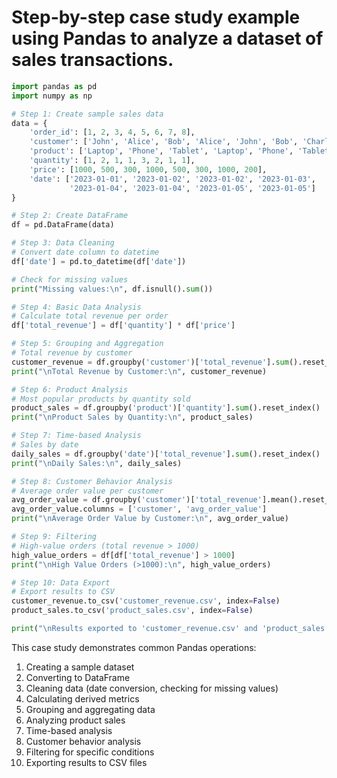# Step-by-step case study example using Pandas to analyze a dataset of sales transactions.

```python
import pandas as pd
import numpy as np

# Step 1: Create sample sales data
data = {
    'order_id': [1, 2, 3, 4, 5, 6, 7, 8],
    'customer': ['John', 'Alice', 'Bob', 'Alice', 'John', 'Bob', 'Charlie', 'Alice'],
    'product': ['Laptop', 'Phone', 'Tablet', 'Laptop', 'Phone', 'Tablet', 'Laptop', 'Monitor'],
    'quantity': [1, 2, 1, 1, 3, 2, 1, 1],
    'price': [1000, 500, 300, 1000, 500, 300, 1000, 200],
    'date': ['2023-01-01', '2023-01-02', '2023-01-02', '2023-01-03', 
             '2023-01-04', '2023-01-04', '2023-01-05', '2023-01-05']
}

# Step 2: Create DataFrame
df = pd.DataFrame(data)

# Step 3: Data Cleaning
# Convert date column to datetime
df['date'] = pd.to_datetime(df['date'])

# Check for missing values
print("Missing values:\n", df.isnull().sum())

# Step 4: Basic Data Analysis
# Calculate total revenue per order
df['total_revenue'] = df['quantity'] * df['price']

# Step 5: Grouping and Aggregation
# Total revenue by customer
customer_revenue = df.groupby('customer')['total_revenue'].sum().reset_index()
print("\nTotal Revenue by Customer:\n", customer_revenue)

# Step 6: Product Analysis
# Most popular products by quantity sold
product_sales = df.groupby('product')['quantity'].sum().reset_index()
print("\nProduct Sales by Quantity:\n", product_sales)

# Step 7: Time-based Analysis
# Sales by date
daily_sales = df.groupby('date')['total_revenue'].sum().reset_index()
print("\nDaily Sales:\n", daily_sales)

# Step 8: Customer Behavior Analysis
# Average order value per customer
avg_order_value = df.groupby('customer')['total_revenue'].mean().reset_index()
avg_order_value.columns = ['customer', 'avg_order_value']
print("\nAverage Order Value by Customer:\n", avg_order_value)

# Step 9: Filtering
# High-value orders (total revenue > 1000)
high_value_orders = df[df['total_revenue'] > 1000]
print("\nHigh Value Orders (>1000):\n", high_value_orders)

# Step 10: Data Export
# Export results to CSV
customer_revenue.to_csv('customer_revenue.csv', index=False)
product_sales.to_csv('product_sales.csv', index=False)

print("\nResults exported to 'customer_revenue.csv' and 'product_sales.csv'")
```

This case study demonstrates common Pandas operations:
1. Creating a sample dataset
2. Converting to DataFrame
3. Cleaning data (date conversion, checking for missing values)
4. Calculating derived metrics
5. Grouping and aggregating data
6. Analyzing product sales
7. Time-based analysis
8. Customer behavior analysis
9. Filtering for specific conditions
10. Exporting results to CSV files
